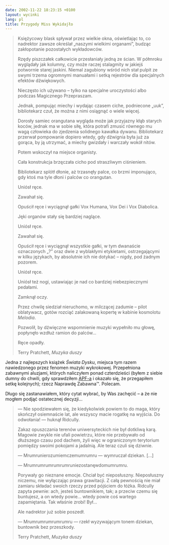 ```yaml
---
date: 2002-11-22 18:23:15 +0100
layout: wycinki
lang: pl
title: Przygody Miss Wykidajło
---
```


> Księżycowy blask spływał przez wielkie okna, oświetlając to, co nadrektor zawsze określał „naszymi wielkimi organami”, budząc zakłopotanie pozostałych wykładowców.
>
> Rzędy piszczałek całkowicie przesłaniały jedną ze ścian. W półmroku wyglądały jak kolumny, czy może raczej stalagmity w jakiejś potwornie starej jaskini. Niemal zagubiony wśród nich stał pulpit ze swymi trzema ogromnymi manuałami i setką rejestrów dla specjalnych efektów dźwiękowych.
>
> Nieczęsto ich używano – tylko na specjalne uroczystości albo podczas Magicznego Przepraszam.
>
> Jednak, pompując miechy i wydając czasem ciche, podniecone „uuk”, bibliotekarz czuł, że można z nimi osiągnąć o wiele więcej.
>
> Dorosły samiec orangutana wygląda może jak przyjazny kłąb starych koców, jednak ma w sobie siłę, która potrafi zmusić równego mu wagą człowieka do zjedzenia solidnego kawałka dywanu. Bibliotekarz przerwał pompowanie dopiero wtedy, gdy dźwignia była już za gorąca, by ją utrzymać, a miechy gwizdały i warczały wokół nitów.
>
> Potem wskoczył na miejsce organisty.
>
> Cała konstrukcja brzęczała cicho pod straszliwym ciśnieniem.
>
> Bibliotekarz splótł dłonie, aż trzasnęły palce, co brzmi imponująco, gdy ktoś ma tyle dłoni i palców co orangutan.
>
> Uniósł ręce.
>
> Zawahał się.
>
> Opuścił ręce i wyciągnął gałki Vox Humana, Vox Dei i Vox Diabolica.
>
> Jęki organów stały się bardziej naglące.
>
> Uniósł ręce.
>
> Zawahał się.
>
> Opuścił ręce i wyciągnął wszystkie gałki, w tym dwanaście oznaczonych „?” oraz dwie z wyblakłymi etykietami, ostrzegającymi w kilku językach, by absolutnie ich nie dotykać – nigdy, pod żadnym pozorem.
>
> Uniósł ręce.
>
> Uniósł też nogi, ustawiając je nad co bardziej niebezpiecznymi pedałami.
>
> Zamknął oczy.
>
> Przez chwilę siedział nieruchomo, w milczącej zadumie – pilot oblatywacz, gotów rozciąć zalakowaną kopertę w kabinie kosmolotu <cite>Melodia</cite>.
>
> Pozwolił, by dźwięczne wspomnienie muzyki wypełniło mu głowę, popłynęło wzdłuż ramion do palców…
>
> Ręce opadły.
>
> Terry Pratchett, <cite>Muzyka duszy</cite>

Jedna z najlepszych książek <cite>Świata Dysku</cite>, miejsca tym razem nawiedzonego przez fenomen muzyki wykrokowej. Przepełniona zabawnymi aluzjami, których naliczyłem ponad czterdzieści (byłem z siebie dumny do chwili, gdy sprawdziłem [APF-a](http://www.lspace.org/books/apf/ 'The Annotated Pratchett File') i okazało się, że przegapiłem setkę kolejnych); rzecz Naprawdę Zabawna™. Polecam.

Długo się zastanawiałem, który cytat wybrać, by Was zachęcić – a że nie mogłem podjąć ostatecznej decyzji…

> — Nie spodziewałem się, że kiedykolwiek powiem to do maga, który skończył osiemnaście lat, ale wszyscy macie rogatkę na wyjścia. Do odwołania! — huknął Ridcully.
>
> Zakaz opuszczania terenów uniwersyteckich nie był dotkliwą karą. Magowie zwykle nie ufali powietrzu, które nie przebywało od dłuższego czasu pod dachem, żyli więc w ograniczonym terytorium pomiędzy swoimi pokojami a jadalnią. Ale teraz czuli się dziwnie.
>
> — Mrumrunierozumiemczemumrumru — wymruczał dziekan. […]
>
> — Mrumrumrumrumrumruniezostanęwdomumrumru.
>
> Porywały go nieznane emocje. Chciał być nieposłuszny. Nieposłuszny niczemu, nie wyłączając prawa grawitacji. Z całą pewnością nie miał zamiaru składać swoich rzeczy przed pójściem do łóżka. Ridcully zapyta pewnie: ach, jesteś buntownikiem, tak; a przeciw czemu się buntujesz, a on wtedy powie… wtedy powie coś wartego zapamiętania. Tak właśnie zrobi! Był…
>
> Ale nadrektor już sobie poszedł.
>
> — Mrumrumrumrumrumru — rzekł wyzywającym tonem dziekan, buntownik bez przeszkody.
>
> Terry Pratchett, <cite>Muzyka duszy</cite>
